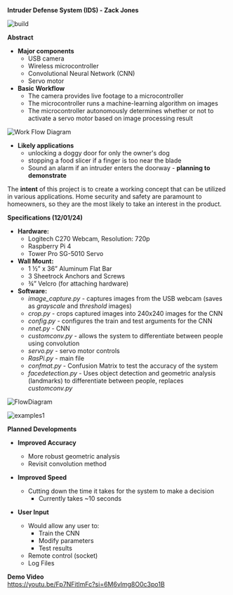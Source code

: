 **Intruder Defense System (IDS) \- Zack Jones**

![build](https://github.com/user-attachments/assets/0834cd5f-1200-4f52-accf-259891ea4328)

**Abstract**

* **Major components**  
  * USB camera  
  * Wireless microcontroller   
  * Convolutional Neural Network (CNN)  
  * Servo motor  
* **Basic Workflow**  
  * The camera provides live footage to a microcontroller  
  * The microcontroller runs a machine-learning algorithm on images  
  * The microcontroller autonomously determines whether or not to activate a servo motor based on image processing result
 
![Work Flow Diagram](https://github.com/user-attachments/assets/065a01b5-8ff3-48c9-b54b-0e98ebfcb073)

* **Likely applications**  
  * unlocking a doggy door for only the owner's dog  
  * stopping a food slicer if a finger is too near the blade  
  * Sound an alarm if an intruder enters the doorway  \- **planning to demonstrate**

The **intent** of this project is to create a working concept that can be utilized in various applications. Home security and safety are paramount to homeowners, so they are the most likely to take an interest in the product.

**Specifications (12/01/24)**

* **Hardware:**  
  * Logitech C270 Webcam, Resolution: 720p  
  * Raspberry Pi 4  
  * Tower Pro SG-5010 Servo  
* **Wall Mount:**  
  * 1 ½” x 36” Aluminum Flat Bar   
  * 3 Sheetrock Anchors and Screws  
  * ¾” Velcro (for attaching hardware)  
* **Software:**  
  * *image\_capture.py* \- captures images from the USB webcam (saves as *grayscale* and *threshold* images)  
  * *crop.py* \- crops captured images into 240x240 images for the CNN  
  * *config.py* \-  configures the train and test arguments for the CNN  
  * *nnet.py* \- CNN  
  * *customconv.py* \- allows the system to differentiate between people using convolution  
  * *servo.py* \-  servo motor controls  
  * *RasPi.py* \- main file  
  * *confmat.py* \-  Confusion Matrix to test the accuracy of the system  
  * *facedetection.py* \- Uses object detection and geometric analysis (landmarks) to differentiate between people, replaces *customconv.py*

![FlowDiagram](https://github.com/user-attachments/assets/de042c25-57fc-4edc-8e0b-25ea10561957)

![examples1](https://github.com/user-attachments/assets/f0354690-043d-4f63-9861-4e5277662c8d)

**Planned Developments**

* **Improved Accuracy**  
  * More robust geometric analysis  
  * Revisit convolution method

* **Improved Speed**  
  * Cutting down the time it takes for the system to make a decision   
    * Currently takes \~10 seconds  
* **User Input**  
  * Would allow any user to:  
    * Train the CNN  
    * Modify parameters  
    * Test results  
  * Remote control (socket)  
  * Log Files

**Demo Video**  
https://youtu.be/Fp7NFitlmFc?si=6M6vlmg8O0c3po1B

